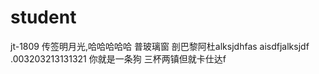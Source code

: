 # student
jt-1809
传签明月光,哈哈哈哈哈
普玻璃窗 剖巴黎阿杜alksjdhfas
aisdfjalksjdf
.003203213131321
你就是一条狗
三杯两镇但就卡仕达f
